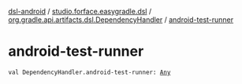 [dsl-android](../../index.md) / [studio.forface.easygradle.dsl](../index.md) / [org.gradle.api.artifacts.dsl.DependencyHandler](index.md) / [android-test-runner](./android-test-runner.md)

# android-test-runner

`val DependencyHandler.android-test-runner: `[`Any`](https://kotlinlang.org/api/latest/jvm/stdlib/kotlin/-any/index.html)